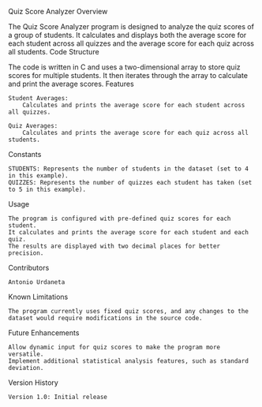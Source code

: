 Quiz Score Analyzer 
Overview

The Quiz Score Analyzer program is designed to analyze the quiz scores of a group of students. It calculates and displays both the average score for each student across all quizzes and the average score for each quiz across all students.
Code Structure

The code is written in C and uses a two-dimensional array to store quiz scores for multiple students. It then iterates through the array to calculate and print the average scores.
Features

    Student Averages:
        Calculates and prints the average score for each student across all quizzes.

    Quiz Averages:
        Calculates and prints the average score for each quiz across all students.

Constants

    STUDENTS: Represents the number of students in the dataset (set to 4 in this example).
    QUIZZES: Represents the number of quizzes each student has taken (set to 5 in this example).

Usage

    The program is configured with pre-defined quiz scores for each student.
    It calculates and prints the average score for each student and each quiz.
    The results are displayed with two decimal places for better precision.

Contributors

    Antonio Urdaneta

Known Limitations

    The program currently uses fixed quiz scores, and any changes to the dataset would require modifications in the source code.

Future Enhancements

    Allow dynamic input for quiz scores to make the program more versatile.
    Implement additional statistical analysis features, such as standard deviation.

Version History

    Version 1.0: Initial release


